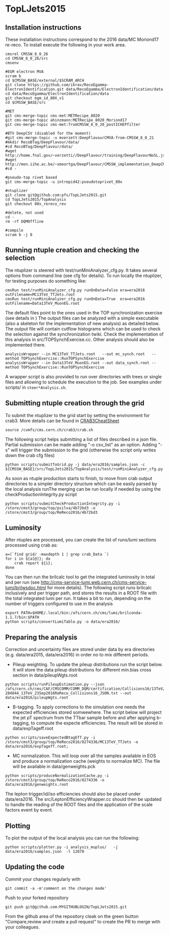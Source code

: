 # TopLJets2015

## Installation instructions

These installation instructions correspond to the 2016 data/MC Moriond17 re-reco.
To install execute the following in your work area.

```
cmsrel CMSSW_8_0_26
cd CMSSW_8_0_26/src 
cmsenv

#EGM electron MVA
scram b
cd $CMSSW_BASE/external/$SCRAM_ARCH
git clone https://github.com/ikrav/RecoEgamma-ElectronIdentification.git data/RecoEgamma/ElectronIdentification/data
cd data/RecoEgamma/ElectronIdentification/data
git checkout egm_id_80X_v1
cd $CMSSW_BASE/src

#MET
git cms-merge-topic cms-met:METRecipe_8020
git cms-merge-topic ahinzmann:METRecipe_8020_Moriond17
git cms-merge-topic cms-met:fromCMSSW_8_0_20_postICHEPfilter

#BTV DeepCSV (disabled for the moment)
#git cms-merge-topic -u mverzett:DeepFlavourCMVA-from-CMSSW_8_0_21
#mkdir RecoBTag/DeepFlavour/data/
#cd RecoBTag/DeepFlavour/data/
#wget http://home.fnal.gov/~verzetti//DeepFlavour/training/DeepFlavourNoSL.json
#wget http://mon.iihe.ac.be/~smoortga/DeepFlavour/CMSSW_implementation_DeepCMVA/Model_DeepCMVA.json
#cd -

#pseudo-top rivet based
git cms-merge-topic -u intrepid42:pseudotoprivet_80x

#ntuplizer
git clone git@github.com:pfs/TopLJets2015.git
cd TopLJets2015/TopAnalysis
git checkout 80x_rereco_rev

#delete, not used
cd -
rm -rf DQMOffline

#compile
scram b -j 8
```

## Running ntuple creation and checking the selection

The ntuplizer is steered with test/runMiniAnalyzer_cfg.py.
It takes several options from command line (see cfg for details).
To run locally the ntuplizer, for testing purposes do something like:

```
cmsRun test/runMiniAnalyzer_cfg.py runOnData=False era=era2016 outFilename=MC13TeV_TTJets.root
cmsRun test/runMiniAnalyzer_cfg.py runOnData=True  era=era2016 outFilename=Data13TeV_MuonEG.root
```

The default files point to the ones used in the TOP synchronization exercise
(see details in )
The output files can be analyzed with a simple executable (also a skeleton for the implementation of new analysis) as detailed below.
The output file will contain cutflow histograms which can be used to check the selection against the synchronization twiki.
Check the implementation of this analysis in src/TOPSynchExercise.cc. 
Other analysis should also be implemented there.

```
analysisWrapper --in MC13TeV_TTJets.root   --out mc_synch.root   --method TOPSynchExercise::RunTOPSynchExercise
analysisWrapper --in Data13TeV_MuonEG.root --out data_synch.root --method TOPSynchExercise::RunTOPSynchExercise
```

A wrapper script is also provided to run over directories with trees or single files and allowing to schedule the execution to the job.
See examples under scripts/ in ```steer*Analysis.sh```.


## Submitting ntuple creation through the grid

To submit the ntuplizer to the grid start by setting the environment for crab3.
More details can be found in [CRAB3CheatSheet](https://twiki.cern.ch/twiki/bin/view/CMSPublic/CRAB3CheatSheet#Environment_setup)

```
source /cvmfs/cms.cern.ch/crab3/crab.sh
```
The following script helps submitting a list of files described in a json file.
Partial submission can be made adding "-o csv_list" as an option.
Adding "-s" will trigger the submission to the grid (otherwise the script only writes down the crab cfg files)

```
python scripts/submitToGrid.py -j data/era2016/samples.json -c ${CMSSW_BASE}/src/TopLJets2015/TopAnalysis/test/runMiniAnalyzer_cfg.py 
```

As soon as ntuple production starts to finish, to move from crab output directories to a simpler directory structure which can be easily parsed by the local analysis runThe merging can be run locally if needed by using the checkProductionIntegrity.py script

```
python scripts/submitCheckProductionIntegrity.py -i /store/cmst3/group/top/psilva/4b72bd3 -o /store/cmst3/group/top/ReReco2016/4b72bd3
```

## Luminosity

After ntuples are processed, you can create the list of runs/lumi sections processed using crab as:
```
a=(`find grid/ -maxdepth 1 | grep crab_Data `)
for i in ${a[@]}; do
    crab report ${i}; 
done
``` 
You can then run the brilcalc tool to get the integrated luminosity in total and per run 
(see http://cms-service-lumi.web.cern.ch/cms-service-lumi/brilwsdoc.html for more details).
The following script runs brilcalc inclusively and per trigger path, and stores the results in a ROOT file with the total integrated lumi per run.
It takes a bit to run, depending on the number of triggers configured to use in the analysis
```
export PATH=$HOME/.local/bin:/afs/cern.ch/cms/lumi/brilconda-1.1.7/bin:$PATH
python scripts/convertLumiTable.py -o data/era2016/
```

## Preparing the analysis 

Correction and uncertainty files are stored under data by era directories (e.g. data/era2015, data/era2016) in order no to mix different periods.

* Pileup weighting. To update the pileup distributions run the script below. It will store the data pileup distributions for different min.bias cross section in data/pileupWgts.root
```
python scripts/runPileupEstimation.py --json /afs/cern.ch/cms/CAF/CMSCOMM/COMM_DQM/certification/Collisions16/13TeV/ReReco/Final/Cert_271036-284044_13TeV_23Sep2016ReReco_Collisions16_JSON.txt --out data/era2016/pileupWgts.root
```
* B-tagging. To apply corrections to the simulation one needs the expected efficiencies stored somwewhere. The script below will project the jet pT spectrum from the TTbar sample before and after applying b-tagging, to compute the expecte efficiencies. The result will be stored in data/expTageff.root
```
python scripts/saveExpectedBtagEff.py -i /store/cmst3/group/top/ReReco2016/8274336/MC13TeV_TTJets -o data/era2016/expTageff.root;
```
* MC normalization. This will loop over all the samples available in EOS and produce a normalization cache (weights to normalize MC). The file will be available in data/genweights.pck
```
python scripts/produceNormalizationCache.py -i /store/cmst3/group/top/ReReco2016/8274336 -o data/era2016/genweights.root
```
The lepton trigger/id/iso efficiencies should also be placed under data/era2016. 
The src/LeptonEfficiencyWrapper.cc  should then be updated to handle the reading of the ROOT files and the application of the scale factors
event by event.

## Plotting
To plot the output of the local analysis you can run the following:
```
python scripts/plotter.py -i analysis_muplus/   -j data/era2016/samples.json  -l 12870
```

## Updating the code

Commit your changes regularly with
```
git commit -a -m'comment on the changes made'
```
Push to your forked repository
```
git push git@github.com:MYGITHUBLOGIN/TopLJets2015.git
```
From the github area of the repository cleak on the green button "Compare,review and create a pull request" to create the PR to merge with your colleagues.
